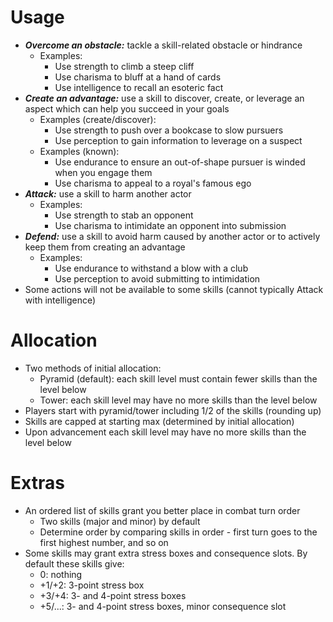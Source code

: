 # Usage

* ***Overcome an obstacle:*** tackle a skill-related obstacle or hindrance
  * Examples:
    * Use strength to climb a steep cliff
    * Use charisma to bluff at a hand of cards
    * Use intelligence to recall an esoteric fact
* ***Create an advantage:*** use a skill to discover, create, or leverage an aspect which can help you succeed in your goals
  * Examples (create/discover):
    * Use strength to push over a bookcase to slow pursuers
    * Use perception to gain information to leverage on a suspect
  * Examples (known):
    * Use endurance to ensure an out-of-shape pursuer is winded when you engage them
    * Use charisma to appeal to a royal's famous ego
* ***Attack:*** use a skill to harm another actor
  * Examples:
    * Use strength to stab an opponent
    * Use charisma to intimidate an opponent into submission
* ***Defend:*** use a skill to avoid harm caused by another actor or to actively keep them from creating an advantage
  * Examples:
    * Use endurance to withstand a blow with a club
    * Use perception to avoid submitting to intimidation
* Some actions will not be available to some skills (cannot typically Attack with intelligence) 

# Allocation

* Two methods of initial allocation:
  * Pyramid (default): each skill level must contain fewer skills than the level below
  * Tower: each skill level may have no more skills than the level below
* Players start with pyramid/tower including 1/2 of the skills (rounding up)
* Skills are capped at starting max (determined by initial allocation)
* Upon advancement each skill level may have no more skills than the level below

# Extras

* An ordered list of skills grant you better place in combat turn order
  * Two skills (major and minor) by default
  * Determine order by comparing skills in order - first turn goes to the first highest number, and so on
* Some skills may grant extra stress boxes and consequence slots. By default these skills give:
  * 0: nothing
  * +1/+2: 3-point stress box
  * +3/+4: 3- and 4-point stress boxes
  * +5/...: 3- and 4-point stress boxes, minor consequence slot

